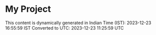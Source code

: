 # My Project

This content is dynamically generated in Indian Time (IST): 2023-12-23 16:55:59 IST
Converted to UTC: 2023-12-23 11:25:59 UTC
